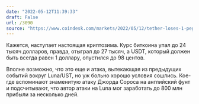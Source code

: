 ```yaml
---
date: "2022-05-12T11:39:33"
draft: False
url: /3090
source: "https://www.coindesk.com/markets/2022/05/12/tether-loses-1-peg-bitcoin-drops-to-2020-levels-of-near-24k/"
---
```


Кажется, наступает настоящая криптозима. Курс биткоина упал до 24 тысяч долларов, правда, отыграл до 27 тысяч, а USDT, который должен быть всегда равен 1 доллару, опустился до 98 центов. 

Вполне возможно, что это еще и атака, вытекающая из предыдущих событий вокруг Luna/UST, но уж больно хорошо условия сошлись. Кое-где вспоминают знаменитую атаку Джорда Сороса на английский фунт и подсчитывают, что автор атаки на Luna мог заработать до 800 млн прибыли за несколько дней.
